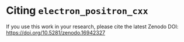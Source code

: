 # Citing `electron_positron_cxx`

If you use this work in your research, please cite the latest Zenodo DOI:
https://doi.org/10.5281/zenodo.16942327
